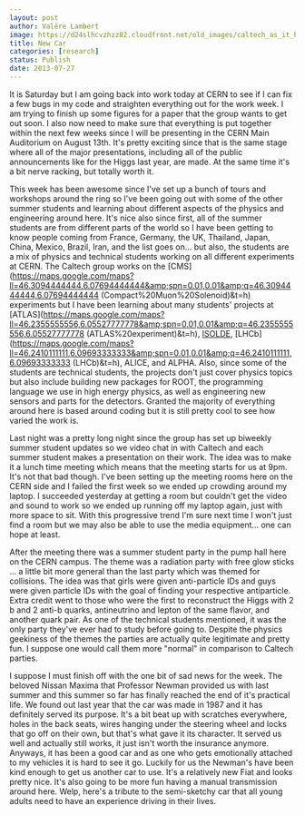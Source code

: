 ```yaml
---
layout: post
author: Valère Lambert
image: https://d24slhcvzhzz82.cloudfront.net/old_images/caltech_as_it_happens/6a0105349b8251970b01901e7859c2970b.jpg
title: New Car
categories: [research]
status: Publish
date: 2013-07-27
---
```



It is Saturday but I am going back into work today at CERN to see if I can fix a few bugs in my code and straighten everything out for the work week. I am trying to finish up some figures for a paper that the group wants to get out soon. I also now need to make sure that everything is put together within the next few weeks since I will be presenting in the CERN Main Auditorium on August 13th. It's pretty exciting since that is the same stage where all of the major presentations, including all of the public announcements like for the Higgs last year, are made. At the same time it's a bit nerve racking, but totally worth it.

This week has been awesome since I've set up a bunch of tours and workshops around the ring so I've been going out with some of the other summer students and learning about different aspects of the physics and engineering around here. It's nice also since first, all of the summer students are from different parts of the world so I have been getting to know people coming from France, Germany, the UK, Thailand, Japan, China, Mexico, Brazil, Iran, and the list goes on... but also, the students are a mix of physics and technical students working on all different experiments at CERN. The Caltech group works on the [CMS](https://maps.google.com/maps?ll=46.3094444444,6.07694444444&amp;spn=0.01,0.01&amp;q=46.3094444444,6.07694444444 (Compact%20Muon%20Solenoid)&amp;t=h) experiments but I have been learning about many students' projects at [ATLAS](https://maps.google.com/maps?ll=46.2355555556,6.05527777778&amp;spn=0.01,0.01&amp;q=46.2355555556,6.05527777778 (ATLAS%20experiment)&amp;t=h), [ISOLDE](https://en.wikipedia.org/wiki/On-Line_Isotope_Mass_Separator), [LHCb](https://maps.google.com/maps?ll=46.2410111111,6.09693333333&amp;spn=0.01,0.01&amp;q=46.2410111111,6.09693333333 (LHCb)&amp;t=h), ALICE, and ALPHA. Also, since some of the students are technical students, the projects don't just cover physics topics but also include building new packages for ROOT, the programming language we use in high energy physics, as well as engineering new sensors and parts for the detectors. Granted the majority of everything around here is based around coding but it is still pretty cool to see how varied the work is.

Last night was a pretty long night since the group has set up biweekly summer student updates so we video chat in with Caltech and each summer student makes a presentation on their work. The idea was to make it a lunch time meeting which means that the meeting starts for us at 9pm. It's not that bad though. I've been setting up the meeting rooms here on the CERN side and I failed the first week so we ended up crowding around my laptop. I succeeded yesterday at getting a room but couldn't get the video and sound to work so we ended up running off my laptop again, just with more space to sit. With this progressive trend I'm sure next time I won't just find a room but we may also be able to use the media equipment... one can hope at least.

After the meeting there was a summer student party in the pump hall here on the CERN campus. The theme was a radiation party with free glow sticks ... a little bit more general than the last party which was themed for collisions. The idea was that girls were given anti-particle IDs and guys were given particle IDs with the goal of finding your respective antiparticle. Extra credit went to those who were the first to reconstruct the Higgs with 2 b and 2 anti-b quarks, antineutrino and lepton of the same flavor, and another quark pair. As one of the technical students mentioned, it was the only party they've ever had to study before going to. Despite the physics geekiness of the themes the parties are actually quite legitimate and pretty fun. I suppose one would call them more "normal" in comparison to Caltech parties.

I suppose I must finish off with the one bit of sad news for the week. The beloved Nissan Maxima that Professor Newman provided us with last summer and this summer so far has finally reached the end of it's practical life. We found out last year that the car was made in 1987 and it has definitely served its purpose. It's a bit beat up with scratches everywhere, holes in the back seats, wires hanging under the steering wheel and locks that go off on their own, but that's what gave it its character. It served us well and actually still works, it just isn't worth the insurance anymore. Anyways, it has been a good car and as one who gets emotionally attached to my vehicles it is hard to see it go. Luckily for us the Newman's have been kind enough to get us another car to use. It's a relatively new Fiat and looks pretty nice. It's also going to be more fun having a manual transmission around here. Welp, here's a tribute to the semi-sketchy car that all young adults need to have an experience driving in their lives.

